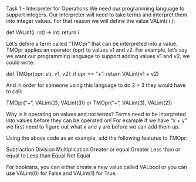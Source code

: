 Task 1 - Interpreter for Operations
We need our programming language to support integers. 
Our interpreter will need to take terms and interpret them into integer values. 
For that reason we will define the value VALint( i ):

def VALint(i: int) -> int:
    return i

Let’s define a term called “TMOpr” that can be interpreted into a value. TMOpr applies an operator (opr) to values v1 and v2. 
For example, let’s say we want our programming language to support adding values v1 and v2, we could write:

def TMOpr(opr: str, v1, v2):
    if opr == “+”:
        return VALint(v1 + v2)

And in order for someone using this language to do 2 + 3 they would have to call:

TMOpr(“+”, VALint(2), VALint(3)) or TMOpr(“+”, VALint(3), VALint(2))

Why is it operating on values and not terms? Terms need to be interpreted into values before they can be operated on! 
For example if we have “x + y” we first need to figure out what x and y are before we can add them up.

Using the above code as an example, add the following features to TMOpr:

Subtraction
Division
Multiplication
Greater or equal
Greater
Less than or equal to
Less than
Equal
Not Equal

For booleans, you can either create a new value called VALbool or you can use VALint(0) for False and VALint(1) for True.
